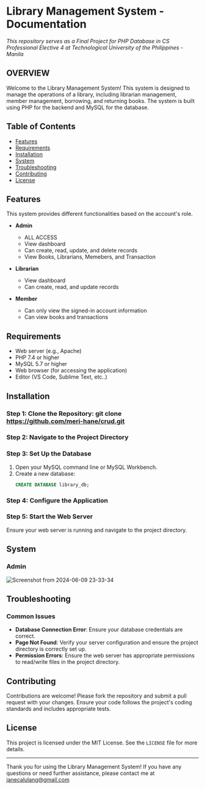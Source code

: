 # Library Management System - Documentation


_This repository serves as a Final Project for PHP Database in CS Professional Elective 4 at Technological University of the Philippines - Manila_

## OVERVIEW

Welcome to the Library Management System! This system is designed to manage the operations of a library, including librarian management, member management, borrowing, and returning books. The system is built using PHP for the backend and MySQL for the database.

## Table of Contents
- [Features](#features)
- [Requirements](#requirements)
- [Installation](#installation)
- [System](#system)
- [Troubleshooting](#troubleshooting)
- [Contributing](#contributing)
- [License](#license)

## Features
This system provides different functionalities based on the account's role.
- **Admin**
  - ALL ACCESS
  - View dashboard
  - Can create, read, update, and delete records
  - View Books, Librarians, Memebers, and Transaction

- **Librarian**
  - View dashboard
  - Can create, read, and update records

- **Member**
  - Can only view the signed-in account information
  - Can view books and transactions

## Requirements
- Web server (e.g., Apache)
- PHP 7.4 or higher
- MySQL 5.7 or higher
- Web browser (for accessing the application)
- Editor (VS Code, Sublime Text, etc..)

## Installation
### Step 1: Clone the Repository: git clone https://github.com/meri-hane/crud.git
 
### Step 2: Navigate to the Project Directory

### Step 3: Set Up the Database
1. Open your MySQL command line or MySQL Workbench.
2. Create a new database:
    ```sql
    CREATE DATABASE library_db;
    ```
### Step 4: Configure the Application
### Step 5: Start the Web Server
Ensure your web server is running and navigate to the project directory.

## System 

### Admin
![Screenshot from 2024-06-09 23-33-34](https://github.com/meri-hane/crud/assets/92614961/b376d19d-b21e-4b53-960a-c16dcee3008d)


## Troubleshooting

### Common Issues
- **Database Connection Error**: Ensure your database credentials are correct.
- **Page Not Found**: Verify your server configuration and ensure the project directory is correctly set up.
- **Permission Errors**: Ensure the web server has appropriate permissions to read/write files in the project directory.

## Contributing
Contributions are welcome! Please fork the repository and submit a pull request with your changes. Ensure your code follows the project's coding standards and includes appropriate tests.

## License
This project is licensed under the MIT License. See the `LICENSE` file for more details.

---

Thank you for using the Library Management System! If you have any questions or need further assistance, please contact me at janecalulang@gmail.com





